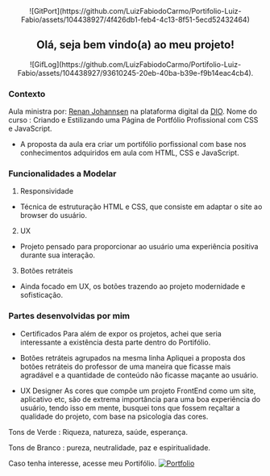 <div align="center">
![GitPort](https://github.com/LuizFabiodoCarmo/Portifolio-Luiz-Fabio/assets/104438927/4f426db1-feb4-4c13-8f51-5ecd52432464)
</div>

<h2 align="center" >Olá, seja bem vindo(a) ao meu projeto!</h2>

<div align="center">![GifLog](https://github.com/LuizFabiodoCarmo/Portifolio-Luiz-Fabio/assets/104438927/93610245-20eb-40ba-b39e-f9b14eac4cb4).
</div>

### Contexto  
Aula ministra por: 
  [Renan Johannsen](https://www.linkedin.com/in/renanjpaula/)
  na plataforma digital da [DIO](https://www.dio.me/en).
  Nome do curso : Criando e Estilizando uma Página de Portfólio Profissional com CSS e JavaScript.
  
- A proposta da aula era criar um portifólio porfissional com base nos conhecimentos adquiridos em aula com HTML, CSS e JavaScript.


### Funcionalidades a Modelar
1. Responsividade
- Técnica de estruturação HTML e CSS, que consiste em adaptar o site ao browser do usuário.
2. UX
- Projeto pensado para proporcionar ao usuário uma experiência positiva durante sua interação.
3. Botões retráteis 
- Ainda focado em UX, os botões trazendo ao projeto modernidade e sofisticação.

### Partes desenvolvidas por mim

- Certificados
Para além de expor os projetos, achei que seria interessante a existência desta parte dentro do Portifólio. 

- Botões retráteis agrupados na mesma linha
Apliquei a proposta dos botões retráteis do professor de uma maneira que ficasse mais agradável e a quantidade de conteúdo não ficasse maçante ao usuário.

- UX Designer
As cores que compõe um projeto FrontEnd como um site, aplicativo etc, são de extrema importância para uma boa experiência do usuário, tendo isso em mente, busquei tons que fossem reçaltar a qualidade do projeto, com base na psicologia das cores. 

Tons de Verde : Riqueza, natureza, saúde, esperança.

Tons de Branco : pureza, neutralidade, paz e espiritualidade.

Caso tenha interesse, acesse meu Portifólio.
[![Portfolio](https://img.shields.io/badge/Portfolio-green?style=for-the-badge&logo=todoist&logoColor=white)](https://seulink.com)
